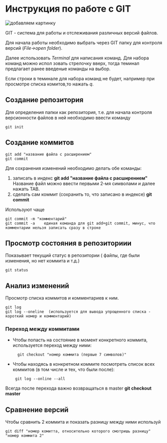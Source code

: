 # Инструкция по работе с GIT 

![добавляем картинку](git_logo.png)

 GIT - система для работы и отслеживания различных версий файлов.

 Для начала работы необходимо выбрать через GIT папку для контроля версий (_File->open folder_).
 
 Далее использовать _Terminal_ для написания команд.
 Для набора команд можно испол зовать стрелочку вверх, тогда теминал предлагает ранее введеные команды на выбор.

 Если строки в теминале для набора команд не будет, например при просмотре списка комитов,то нажать _q_.
 


## Создание репозитория
Для определения папки как репозитория, т.е. для начала контроля версионности файлов в ней необходимо ввести команду

    git init

## Создание коммитов

    git add "название файла с расширением"
    git commit

Для сохранения изменений необходимо делать обе команды:

1. записать в индекс **git add "название файла с расширением"** 
Название файл можно ввести первыми 2-мя символами и далее нажать TAB.
2. сделать сам коммит (сохранить то, что записано в индексе) **git commit**

Используют чаще

    git commit -m "комментарий"
    git commit -a    единая команда для git add+git commit, минус, что комментарии нельзя записать сразу в строке

## Просмотр состояния в репозиториии

Показывает текущий статус в репозитории ( файлы, где были изменения, но нет коммита и т.д.)

    git status

## Анализ изменений

Просмотр списка коммитов и комментариев к ним.

    git log
    git log --oneline  (используется для вывода упрощенного списка - короткий номер и комментарий)

### Переход между коммитами

* Чтобы попасть на состояние в момент конкретного коммита, используется переход между ними:

        git checkout "номер коммита (первые 7 символов)"
 
 * Чтобы находясь в конкретном коммите посмотреть список всех коммитов (в том числе и тех, что были после):

        git log --online --all

Всегда после перехода важно возвращаться в master **git checkout master**

## Сравнение версий

Чтобы сравнить 2 коммита и показать разницу между ними используй

    git diff "номер комитта, относительно которого смотришь разницу" "номер коммита 2"


